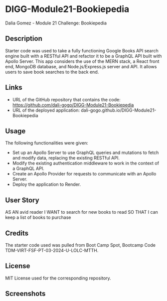 # DIGG-Module21-Bookiepedia
Dalia Gomez - Module 21 Challenge: Bookiepedia

## Description
Starter code was used to take a fully functioning Google Books API search engine built with a RESTful API and refactor it to be a GraphQL API built with Apollo Server. This app considers the use of the MERN stack, a React front end, MongoDB database, and Node.js/Express.js server and API. It allows users to save book searches to the back end. 

## Links
- URL of the GitHub repository that contains the code: https://github.com/dali-gogo/DIGG-Module21-Bookiepedia
- URL of the deployed application: dali-gogo.github.io/DIGG-Module21-Bookiepedia

## Usage
The following functionalities were given:
- Set up an Apollo Server to use GraphQL queries and mutations to fetch and modify data, replacing the existing RESTful API.
- Modify the existing authentication middleware to work in the context of a GraphQL API.
- Create an Apollo Provider for requests to communicate with an Apollo Server.
- Deploy the application to Render.

## User Story
AS AN avid reader
I WANT to search for new books to read
SO THAT I can keep a list of books to purchase

## Credits
The starter code used was pulled from Boot Camp Spot, Bootcamp Code TDM-VIRT-FSF-PT-03-2024-U-LOLC-MTTH.

## License
MIT License used for the corresponding repository.

## Screenshots